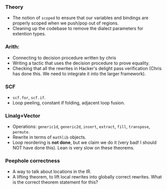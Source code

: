 ### Theory
- The notion of `scoped` to ensure that our variables and bindings are
   properly scoped when we push/pop out of regions.
- Cleaning up the codebase to remove the dialect parameters for extention types.

### Arith:
- Connecting to decision procedure written by chris
- Writing a tactic that uses the decision procedure to prove equality.
- Checking that all the rewrites in Hacker's delight pass verification
  (Chris has done this. We need to integrate it into the larger framework).
   
### SCF
- `scf.for`, `scf.if`.
- Loop peeling, constant if folding, adjacent loop fusion.

### Linalg+Vector
- Operations: `generic1d`, `generic2d`, `insert`, `extract`, `fill`, `transpose`, `permute`.
- Rewrite in terms of `mathlib` objects.
- Loop reordering is **not done**, but we claim we do it (very bad! I should NOT have
  done this). Lean is very slow on these theorems.

### Peephole correctness
- A way to talk about locations in the IR.
- A lifting theorem, to lift local rewrites into globally correct rewrites.
  What is the correct theorem statement for this?
